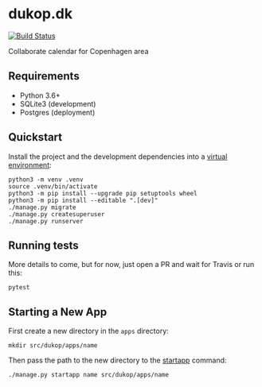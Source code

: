 # dukop.dk

[![Build Status](https://travis-ci.com/dukop/django-dukop.svg?branch=master)](https://travis-ci.com/dukop/django-dukop)

Collaborate calendar for Copenhagen area

## Requirements

* Python 3.6+
* SQLite3 (development)
* Postgres (deployment)

## Quickstart

Install the project and the development dependencies into a [virtual environment](https://docs.python.org/3.7/tutorial/venv.html):

```console
python3 -m venv .venv
source .venv/bin/activate
python3 -m pip install --upgrade pip setuptools wheel
python3 -m pip install --editable ".[dev]"
./manage.py migrate
./manage.py createsuperuser
./manage.py runserver
```

## Running tests

More details to come, but for now, just open a PR and wait for Travis or run this:

```console
pytest
```

## Starting a New App

First create a new directory in the `apps` directory:

```console
mkdir src/dukop/apps/name
```

Then pass the path to the new directory to the [startapp](https://docs.djangoproject.com/en/2.1/ref/django-admin/#django-admin-startapp) command:

```console
./manage.py startapp name src/dukop/apps/name
```
